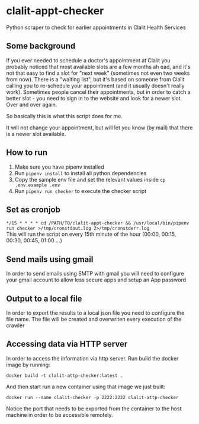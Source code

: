 # clalit-appt-checker
Python scraper to check for earlier appointments in Clalit Health Services

## Some background
If you ever needed to schedule a doctor's appointment at Clalit you probably noticed that most available slots are a few months ah
ead, and it's not that easy to find a slot for "next week" (sometimes not even two weeks from now). There is a "waiting list", but
 it's based on someone from Clalit calling you to re-schedule your appointment (and it usually doesn't really work).
Sometimes people cancel their appointments, but in order to catch a better slot - you need to sign in to the website and look for
a newer slot. Over and over again.

So basically this is what this script does for me.

It will not change your appointment, but will let you know (by mail) that there is a newer slot available.

## How to run
1. Make sure you have pipenv installed
2. Run `pipenv install` to install all python dependencies
3. Copy the sample env file and set the relevant values inside `cp .env.example .env`
4. Run `pipenv run checker` to execute the checker script

## Set as cronjob
`*/15 * * * * cd /PATH/TO/clalit-appt-checker && /usr/local/bin/pipenv run checker >/tmp/cronstdout.log 2>/tmp/cronstderr.log`  
This will run the script on every 15th minute of the hour (00:00, 00:15, 00:30, 00:45, 01:00 ...)

## Send mails using gmail
In order to send emails using SMTP with gmail you will need to configure your gmail account to allow less secure apps and setup an App password

## Output to a local file
In order to export the results to a local json file you need to configure the file name. The file will be created and overwriten every execution of the crawler

## Accessing data via HTTP server
In order to access the information via http server. Run build the docker image by running:

`docker build -t clalit-attp-checker:latest .`

And then start run a new container using that image we just built:

`docker run --name clalit-checker -p 2222:2222 clalit-attp-checker`

Notice the port that needs to be exported from the container to the host machine in order to be accessible remotely.